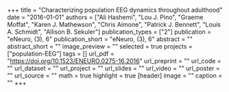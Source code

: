 +++
title = "Characterizing population EEG dynamics throughout adulthood"
date = "2016-01-01"
authors = ["Ali Hashemi", "Lou J. Pino", "Graeme Moffat", "Karen J. Mathewson", "Chris Aimone", "Patrick J. Bennett", "Louis A. Schmidt", "Allison B. Sekuler"]
publication_types = ["2"]
publication = "eNeuro, (3), 6"
publication_short = "eNeuro, (3), 6"
abstract = ""
abstract_short = ""
image_preview = ""
selected = true
projects = ["population-EEG"]
tags = []
url_pdf = "https://doi.org/10.1523/ENEURO.0275-16.2016"
url_preprint = ""
url_code = ""
url_dataset = ""
url_project = ""
url_slides = ""
url_video = ""
url_poster = ""
url_source = ""
math = true
highlight = true
[header]
image = ""
caption = ""
+++
